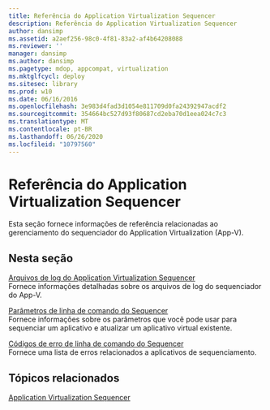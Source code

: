 ```yaml
---
title: Referência do Application Virtualization Sequencer
description: Referência do Application Virtualization Sequencer
author: dansimp
ms.assetid: a2aef256-98c0-4f81-83a2-af4b64208088
ms.reviewer: ''
manager: dansimp
ms.author: dansimp
ms.pagetype: mdop, appcompat, virtualization
ms.mktglfcycl: deploy
ms.sitesec: library
ms.prod: w10
ms.date: 06/16/2016
ms.openlocfilehash: 3e983d4fad3d1054e811709d0fa24392947acdf2
ms.sourcegitcommit: 354664bc527d93f80687cd2eba70d1eea024c7c3
ms.translationtype: MT
ms.contentlocale: pt-BR
ms.lasthandoff: 06/26/2020
ms.locfileid: "10797560"
---
```

# Referência do Application Virtualization Sequencer


Esta seção fornece informações de referência relacionadas ao gerenciamento do sequenciador do Application Virtualization (App-V).

## Nesta seção


<a href="" id="log-files-for-the-application-virtualization-sequencer"></a>[Arquivos de log do Application Virtualization Sequencer](log-files-for-the-application-virtualization-sequencer.md)  
Fornece informações detalhadas sobre os arquivos de log do sequenciador do App-V.

<a href="" id="sequencer-command-line-parameters"></a>[Parâmetros de linha de comando do Sequencer](sequencer-command-line-parameters.md)  
Fornece informações sobre os parâmetros que você pode usar para sequenciar um aplicativo e atualizar um aplicativo virtual existente.

<a href="" id="sequencer-command-line-error-codes"></a>[Códigos de erro de linha de comando do Sequencer](sequencer-command-line-error-codes.md)  
Fornece uma lista de erros relacionados a aplicativos de sequenciamento.

## Tópicos relacionados


[Application Virtualization Sequencer](application-virtualization-sequencer.md)

 

 





